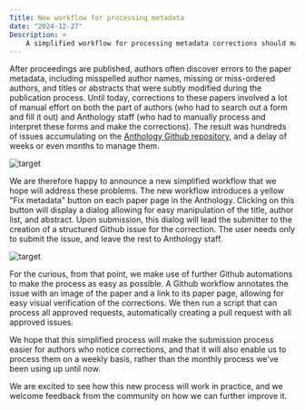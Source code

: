 ```yaml
---
Title: New workflow for processing metadata
date: "2024-12-27"
Description: >
    A simplified workflow for processing metadata corrections should make it easier for authors to submit corrections and for Anthology staff and volunteers to process them expeditionsly.
---
```

After proceedings are published, authors often discover errors to the paper metadata, including misspelled author names, missing or miss-ordered authors, and titles or abstracts that were subtly modified during the publication process. Until today, corrections to these papers involved a lot of manual effort on both the part of authors (who had to search out a form and fill it out) and Anthology staff (who had to manually process and interpret these forms and make the corrections). The result was hundreds of issues accumulating on the [Anthology Github repository](https://github.com/acl-org/acl-anthology/issues?q=is%3Aissue+is%3Aopen+label%3Acorrection+label%3Ametadata), and a delay of weeks or even months to manage them.

![target](/images/2024-12-27/many-requests.png)

We are therefore happy to announce a new simplified workflow that we hope will address these problems. The new workflow introduces a yellow "Fix metadata" button on each paper page in the Anthology. Clicking on this button will display a dialog allowing for easy manipulation of the title, author list, and abstract. Upon submission, this dialog will lead the submitter to the creation of a structured Github issue for the correction. The user needs only to submit the issue, and leave the rest to Anthology staff.

![target](/images/2024-12-27/dialog.png)

For the curious, from that point, we make use of further Github automations to make the process as easy as possible. A Github workflow annotates the issue with an image of the paper and a link to its paper page, allowing for easy visual verification of the corrections. We then run a script that can process all approved requests, automatically creating a pull request with all approved issues.

We hope that this simplified process will make the submission process easier for authors who notice corrections, and that it will also enable us to process them on a weekly basis, rather than the monthly process we've been using up until now.

We are excited to see how this new process will work in practice, and we welcome feedback from the community on how we can further improve it.
